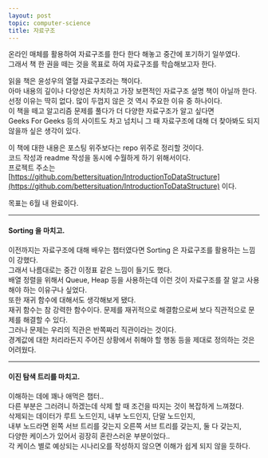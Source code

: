 ```yaml
---
layout: post
topic: computer-science
title: 자료구조
---
```


온라인 매체를 활용하여 자료구조를 한다 한다 해놓고 중간에 포기하기 일쑤였다.    
그래서 책 한 권을 떼는 것을 목표로 하여 자료구조를 학습해보고자 한다.  

읽을 책은 윤성우의 열혈 자료구조라는 책이다.  
아마 내용의 깊이나 다양성은 차치하고 가장 보편적인 자료구조 설명 책이 아닐까 한다.  
선정 이유는 딱히 없다. 많이 두껍지 않은 것 역시 주요한 이유 중 하나이다.  
이 책을 떼고 알고리즘 문제를 풀다가 더 다양한 자료구조가 알고 싶다면  
Geeks For Geeks 등의 사이트도 차고 넘치니 그 때 자료구조에 대해 더 찾아봐도 되지 않을까 싶은 생각이 있다.  

이 책에 대한 내용은 포스팅 위주보다는 repo 위주로 정리할 것이다.  
코드 작성과 readme 작성을 동시에 수월하게 하기 위해서이다.  
프로젝트 주소는 [https://github.com/bettersituation/IntroductionToDataStructure](https://github.com/bettersituation/IntroductionToDataStructure) 이다.  

목표는 6월 내 완료이다.  

---

#### Sorting 을 마치고.  

이전까지는 자료구조에 대해 배우는 챕터였다면 Sorting 은 자료구조를 활용하는 느낌이 강했다.  
그래서 나름대로는 중간 이정표 같은 느낌이 들기도 했다.  
배열 정렬을 위해서 Queue, Heap 등을 사용하는데 이런 것이 자료구조를 잘 알고 사용해야 하는 이유구나 싶었다.  
또한 재귀 함수에 대해서도 생각해보게 됐다.  
재귀 함수는 참 강력한 함수이다. 문제를 재귀적으로 해결함으로써 보다 직관적으로 문제를 해결할 수 있다.  
그러나 문제는 우리의 직관은 반쪽짜리 직관이라는 것이다.  
경계값에 대한 처리라든지 주어진 상황에서 취해야 할 행동 등을 제대로 정의하는 것은 어려웠다.  
 
 
---

#### 이진 탐색 트리를 마치고.
 
이해하는 데에 꽤나 애먹은 챕터..  
다른 부분은 그러려니 하겠는데 삭제 할 때 조건을 따지는 것이 복잡하게 느껴졌다.  
삭제되는 데이터가 루트 노드인지, 내부 노드인지, 단말 노드인지,  
내부 노드라면 왼쪽 서브 트리를 갖는지 오른쪽 서브 트리를 갖는지, 둘 다 갖는지,  
다양한 케이스가 있어서 굉장히 혼란스러운 부분이었다..  
각 케이스 별로 예상되는 시나리오를 작성하지 않으면 이해가 쉽게 되지 않을 듯하다.
